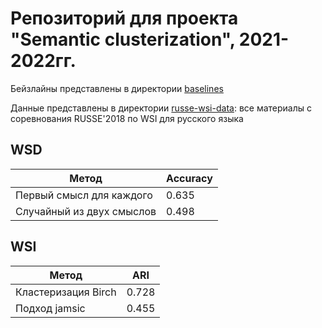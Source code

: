 # Репозиторий для проекта "Semantic clusterization", 2021-2022гг.

Бейзлайны представлены в директории [baselines](https://github.com/kategavrishina/sem_cluster/tree/main/baselines)

Данные представлены в директории [russe-wsi-data](https://github.com/kategavrishina/sem_cluster/tree/main/russe-wsi-data): все материалы с соревнования RUSSE'2018 по WSI для русского языка


## WSD

| Метод | Accuracy |
| --- | ----------- |
| Первый смысл для каждого |  0.635 |
| Случайный из двух смыслов | 0.498 |

## WSI

| Метод | ARI |
| --- | ----------- |
| Кластеризация Birch | 0.728 |
| Подход jamsic | 0.455 |

